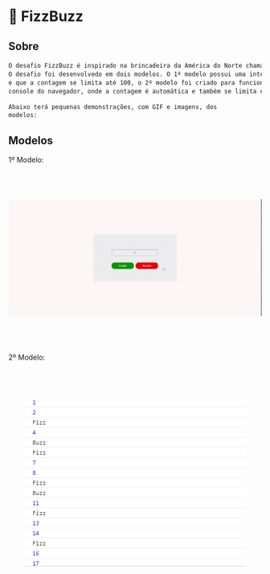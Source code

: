 # :pushpin: FizzBuzz

## Sobre

```sh
O desafio FizzBuzz é inspirado na brincadeira da América do Norte chamado: "FizzBuzz". 
O desafio foi desenvolvedo em dois modelos. O 1º modelo possui uma interface simples 
e que a contagem se limita até 100, o 2º modelo foi criado para funcionar apenas no 
console do navegador, onde a contagem é automática e também se limita em contar até 100.
```

```sh
Abaixo terá pequenas demonstrações, com GIF e imagens, dos 
modelos:
```

## Modelos

1º Modelo:

<br/>

<h1 align="center">
<img src="https://github.com/gui13info/FizzBuzz/blob/master/Modelo%201/screen/fizzbuzz.gif" alt="Modelo 1 GIF" />
</h1>

<br/><br/>

2º Modelo:

<br/>

<h1 align="center">
<img src="https://github.com/gui13info/FizzBuzz/blob/master/Modelo%202/screen/fizzbuzz.png" alt="Modelo 1 GIF" />
</h1>